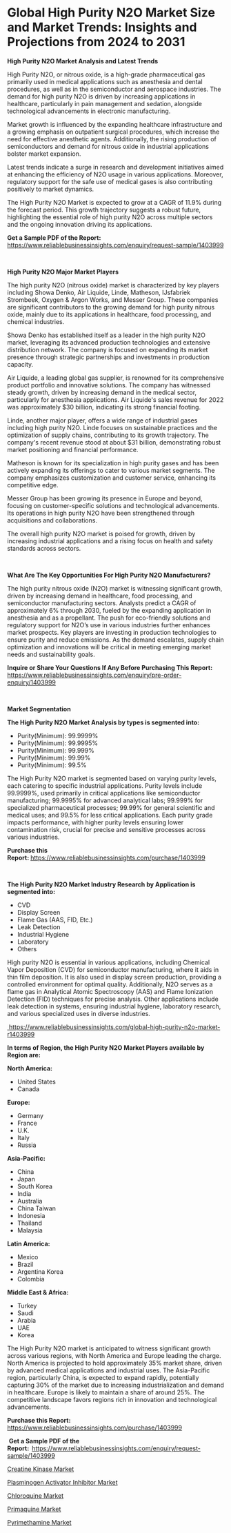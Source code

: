 <p><h1>Global High Purity N2O Market Size and Market Trends: Insights and Projections from 2024 to 2031</h1></p><p><strong>High Purity N2O Market Analysis and Latest Trends</strong></p>
<p><p>High Purity N2O, or nitrous oxide, is a high-grade pharmaceutical gas primarily used in medical applications such as anesthesia and dental procedures, as well as in the semiconductor and aerospace industries. The demand for high purity N2O is driven by increasing applications in healthcare, particularly in pain management and sedation, alongside technological advancements in electronic manufacturing.</p><p>Market growth is influenced by the expanding healthcare infrastructure and a growing emphasis on outpatient surgical procedures, which increase the need for effective anesthetic agents. Additionally, the rising production of semiconductors and demand for nitrous oxide in industrial applications bolster market expansion.</p><p>Latest trends indicate a surge in research and development initiatives aimed at enhancing the efficiency of N2O usage in various applications. Moreover, regulatory support for the safe use of medical gases is also contributing positively to market dynamics. </p><p>The High Purity N2O Market is expected to grow at a CAGR of 11.9% during the forecast period. This growth trajectory suggests a robust future, highlighting the essential role of high purity N2O across multiple sectors and the ongoing innovation driving its applications.</p></p>
<p><strong>Get a Sample PDF of the Report:&nbsp;</strong> <a href="https://www.reliablebusinessinsights.com/enquiry/request-sample/1403999?utm_campaign=1765&utm_medium=2&utm_source=Github&utm_content=ia&utm_term=23102024&utm_id=high-purity-n2o">https://www.reliablebusinessinsights.com/enquiry/request-sample/1403999</a></p>
<p>&nbsp;</p>
<p><strong>High Purity N2O Major Market Players</strong></p>
<p><p>The high purity N2O (nitrous oxide) market is characterized by key players including Showa Denko, Air Liquide, Linde, Matheson, IJsfabriek Strombeek, Oxygen & Argon Works, and Messer Group. These companies are significant contributors to the growing demand for high purity nitrous oxide, mainly due to its applications in healthcare, food processing, and chemical industries.</p><p>Showa Denko has established itself as a leader in the high purity N2O market, leveraging its advanced production technologies and extensive distribution network. The company is focused on expanding its market presence through strategic partnerships and investments in production capacity.</p><p>Air Liquide, a leading global gas supplier, is renowned for its comprehensive product portfolio and innovative solutions. The company has witnessed steady growth, driven by increasing demand in the medical sector, particularly for anesthesia applications. Air Liquide's sales revenue for 2022 was approximately $30 billion, indicating its strong financial footing.</p><p>Linde, another major player, offers a wide range of industrial gases including high purity N2O. Linde focuses on sustainable practices and the optimization of supply chains, contributing to its growth trajectory. The company's recent revenue stood at about $31 billion, demonstrating robust market positioning and financial performance.</p><p>Matheson is known for its specialization in high purity gases and has been actively expanding its offerings to cater to various market segments. The company emphasizes customization and customer service, enhancing its competitive edge.</p><p>Messer Group has been growing its presence in Europe and beyond, focusing on customer-specific solutions and technological advancements. Its operations in high purity N2O have been strengthened through acquisitions and collaborations.</p><p>The overall high purity N2O market is poised for growth, driven by increasing industrial applications and a rising focus on health and safety standards across sectors.</p></p>
<p>&nbsp;</p>
<p><strong>What Are The Key Opportunities For High Purity N2O Manufacturers?</strong></p>
<p><p>The high purity nitrous oxide (N2O) market is witnessing significant growth, driven by increasing demand in healthcare, food processing, and semiconductor manufacturing sectors. Analysts predict a CAGR of approximately 6% through 2030, fueled by the expanding application in anesthesia and as a propellant. The push for eco-friendly solutions and regulatory support for N2O’s use in various industries further enhances market prospects. Key players are investing in production technologies to ensure purity and reduce emissions. As the demand escalates, supply chain optimization and innovations will be critical in meeting emerging market needs and sustainability goals.</p></p>
<p><strong>Inquire or Share Your Questions If Any Before Purchasing This Report:</strong> <a href="https://www.reliablebusinessinsights.com/enquiry/pre-order-enquiry/1403999?utm_campaign=1765&utm_medium=2&utm_source=Github&utm_content=ia&utm_term=23102024&utm_id=high-purity-n2o">https://www.reliablebusinessinsights.com/enquiry/pre-order-enquiry/1403999</a></p>
<p>&nbsp;</p>
<p><strong>Market Segmentation</strong></p>
<p><strong>The High Purity N2O Market Analysis by types is segmented into:</strong></p>
<p><ul><li>Purity(Minimum): 99.9999%</li><li>Purity(Minimum): 99.9995%</li><li>Purity(Minimum): 99.999%</li><li>Purity(Minimum): 99.99%</li><li>Purity(Minimum): 99.5%</li></ul></p>
<p><p>The High Purity N2O market is segmented based on varying purity levels, each catering to specific industrial applications. Purity levels include 99.9999%, used primarily in critical applications like semiconductor manufacturing; 99.9995% for advanced analytical labs; 99.999% for specialized pharmaceutical processes; 99.99% for general scientific and medical uses; and 99.5% for less critical applications. Each purity grade impacts performance, with higher purity levels ensuring lower contamination risk, crucial for precise and sensitive processes across various industries.</p></p>
<p><strong>Purchase this Report:&nbsp;</strong><a href="https://www.reliablebusinessinsights.com/purchase/1403999?utm_campaign=1765&utm_medium=2&utm_source=Github&utm_content=ia&utm_term=23102024&utm_id=high-purity-n2o">https://www.reliablebusinessinsights.com/purchase/1403999</a></p>
<p>&nbsp;</p>
<p><strong>The High Purity N2O Market Industry Research by Application is segmented into:</strong></p>
<p><ul><li>CVD</li><li>Display Screen</li><li>Flame Gas (AAS, FID, Etc.)</li><li>Leak Detection</li><li>Industrial Hygiene</li><li>Laboratory</li><li>Others</li></ul></p>
<p><p>High purity N2O is essential in various applications, including Chemical Vapor Deposition (CVD) for semiconductor manufacturing, where it aids in thin film deposition. It is also used in display screen production, providing a controlled environment for optimal quality. Additionally, N2O serves as a flame gas in Analytical Atomic Spectroscopy (AAS) and Flame Ionization Detection (FID) techniques for precise analysis. Other applications include leak detection in systems, ensuring industrial hygiene, laboratory research, and various specialized uses in diverse industries.</p></p>
<p><a href="https://www.reliablebusinessinsights.com/global-high-purity-n2o-market-r1403999?utm_campaign=1765&utm_medium=2&utm_source=Github&utm_content=ia&utm_term=23102024&utm_id=high-purity-n2o">&nbsp;https://www.reliablebusinessinsights.com/global-high-purity-n2o-market-r1403999</a></p>
<p><strong>In terms of Region, the High Purity N2O Market Players available by Region are:</strong></p>
<p>
    <p> <strong> North America: </strong>
        <ul>
            <li>United States</li>
            <li>Canada</li>
        </ul>
        </p> 
    <p> <strong> Europe: </strong>
        <ul>
            <li>Germany</li>
            <li>France</li>
            <li>U.K.</li>
            <li>Italy</li>
            <li>Russia</li>
        </ul>
        </p> 
    <p> <strong> Asia-Pacific: </strong>
        <ul>
            <li>China</li>
            <li>Japan</li>
            <li>South Korea</li>
            <li>India</li>
            <li>Australia</li>
            <li>China Taiwan</li>
            <li>Indonesia</li>
            <li>Thailand</li>
            <li>Malaysia</li>
        </ul>
        </p> 
    <p> <strong> Latin America: </strong>
        <ul>
            <li>Mexico</li>
            <li>Brazil</li>
            <li>Argentina Korea</li>
            <li>Colombia</li>
        </ul>
        </p> 
    <p> <strong> Middle East & Africa: </strong>
        <ul>
            <li>Turkey</li>
            <li>Saudi</li>
            <li>Arabia</li>
            <li>UAE</li>
            <li>Korea</li>
        </ul>
    </p>
    </p>
<p><p>The High Purity N2O market is anticipated to witness significant growth across various regions, with North America and Europe leading the charge. North America is projected to hold approximately 35% market share, driven by advanced medical applications and industrial uses. The Asia-Pacific region, particularly China, is expected to expand rapidly, potentially capturing 30% of the market due to increasing industrialization and demand in healthcare. Europe is likely to maintain a share of around 25%. The competitive landscape favors regions rich in innovation and technological advancements.</p></p>
<p><strong>Purchase this Report: </strong><a href="https://www.reliablebusinessinsights.com/purchase/1403999?utm_campaign=1765&utm_medium=2&utm_source=Github&utm_content=ia&utm_term=23102024&utm_id=high-purity-n2o">https://www.reliablebusinessinsights.com/purchase/1403999</a></p>
<p>&nbsp;<strong>Get a Sample PDF of the Report:&nbsp;&nbsp;</strong><a href="https://www.reliablebusinessinsights.com/enquiry/request-sample/1403999?utm_campaign=1765&utm_medium=2&utm_source=Github&utm_content=ia&utm_term=23102024&utm_id=high-purity-n2o">https://www.reliablebusinessinsights.com/enquiry/request-sample/1403999</a></p>
<p><strong></strong></p>
<p><p><a href="https://www.linkedin.com/pulse/creatine-kinase-market-regional-outlook-competition-2024-2031-4umgc?utm_campaign=1765&utm_medium=2&utm_source=Github&utm_content=ia&utm_term=23102024&utm_id=high-purity-n2o">Creatine Kinase Market</a></p><p><a href="https://www.linkedin.com/pulse/strategic-roadmap-global-plasminogen-activator-inhibitor-market-rnpmc?utm_campaign=1765&utm_medium=2&utm_source=Github&utm_content=ia&utm_term=23102024&utm_id=high-purity-n2o">Plasminogen Activator Inhibitor Market</a></p><p><a href="https://www.linkedin.com/pulse/chloroquine-market-global-regional-analysis-focus-region-country-level-dtrpc?utm_campaign=1765&utm_medium=2&utm_source=Github&utm_content=ia&utm_term=23102024&utm_id=high-purity-n2o">Chloroquine Market</a></p><p><a href="https://www.linkedin.com/pulse/primaquine-market-navigating-challenges-unlocking-potential-2024-2031-u3hkc?utm_campaign=1765&utm_medium=2&utm_source=Github&utm_content=ia&utm_term=23102024&utm_id=high-purity-n2o">Primaquine Market</a></p><p><a href="https://www.linkedin.com/pulse/pyrimethamine-market-global-regional-analysis-2024-2031-bultigen-yl0oc?utm_campaign=1765&utm_medium=2&utm_source=Github&utm_content=ia&utm_term=23102024&utm_id=high-purity-n2o">Pyrimethamine Market</a></p></p>